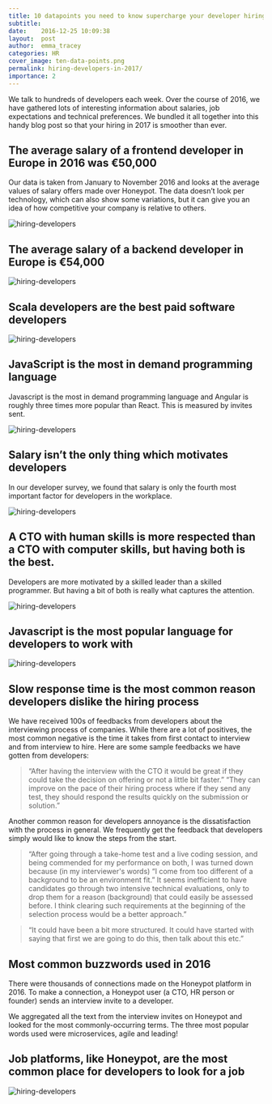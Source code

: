 ```yaml
---
title: 10 datapoints you need to know supercharge your developer hiring skills in 2017
subtitle:
date:    2016-12-25 10:09:38
layout:  post
author:  emma_tracey
categories: HR
cover_image: ten-data-points.png
permalink: hiring-developers-in-2017/
importance: 2
---
```


We talk to hundreds of developers each week. Over the course of 2016, we have gathered lots of interesting information about salaries, job expectations and technical preferences.  We bundled it all together into this handy blog post so that your hiring in 2017 is smoother than ever.

<!--more-->


## The average salary of a frontend developer in Europe in 2016 was €50,000

Our data is taken from January to November 2016 and looks at the average values of salary offers made over Honeypot. The data doesn’t look per technology, which can also show some variations, but it can give you an idea of how competitive your company is relative to others.

![hiring-developers](/assets/images/ten-data-points-avg-salary-frontend.png)

## The average salary of a backend developer in Europe is €54,000


![hiring-developers](/assets/images/ten-data-points-avg-salary-backend.png)

## Scala developers are the best paid software developers


![hiring-developers](/assets/images/ten-data-points-avg-salary-position.png)

## JavaScript is the most in demand programming language

Javascript is the most in demand programming language and Angular is roughly three times more popular than React. This is measured by invites sent.

![hiring-developers](/assets/images/ten-data-points-demand-language.png)

## Salary isn’t the only thing which motivates developers

In our developer survey, we found that salary is only the fourth most important factor for developers in the workplace.

![hiring-developers](/assets/images/important-factors.png)


## A CTO with human skills is more respected than a CTO with computer skills, but having both is the best.

Developers are more motivated by a skilled leader than a skilled programmer. But having a bit of both is really what captures the attention.


![hiring-developers](/assets/images/communication.png)

## Javascript is the most popular language for developers to work with

![hiring-developers](/assets/images/languages.png)

## Slow response time is the most common reason developers dislike the hiring process

We have received 100s of feedbacks from developers about the interviewing process of companies. While there are a lot of positives, the most common negative is the time it takes from first contact to interview and from interview to hire. Here are some sample feedbacks we have gotten from developers:

> “After having the interview with the CTO it would be great if they could take the decision on offering or not a little bit faster.”
“They can improve on the pace of their hiring process where if they send any test, they should respond the results quickly on the submission or solution.”

Another common reason for developers annoyance is the dissatisfaction with the process in general. We frequently get the feedback that developers simply would like to know the steps from the start.

> “After going through a take-home test and a live coding session, and being commended for my performance on both, I was turned down because (in my interviewer's words) “I come from too different of a background to be an environment fit.” It seems inefficient to have candidates go through two intensive technical evaluations, only to drop them for a reason (background) that could easily be assessed before. I think clearing such requirements at the beginning of the selection process would be a better approach.”

> “It could have been a bit more structured. It could have started with saying that first we are going to do this, then talk about this etc.”

## Most common buzzwords used in 2016

There were thousands of connections made on the Honeypot platform in 2016. To make a connection, a Honeypot user (a CTO, HR person or founder) sends an interview invite to a developer.

We aggregated all the text from the interview invites on Honeypot and looked for the most commonly-occurring terms. The three most popular words used were microservices, agile and leading!

## Job platforms, like Honeypot, are the most common place for developers to look for a job

![hiring-developers](/assets/images/look-for-job.png)

